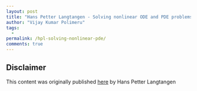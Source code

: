 ```yaml
---
layout: post
title: "Hans Petter Langtangen - Solving nonlinear ODE and PDE problems"
author: "Vijay Kumar Polimeru"
tags: 
  -
permalink: /hpl-solving-nonlinear-pde/
comments: true
---
```





## Disclaimer
This content was originally published [here](http://hplgit.github.io/INF5620/doc/pub/H14/nonlin/html/._lecture_nonlin000.html) by Hans Petter Langtangen
